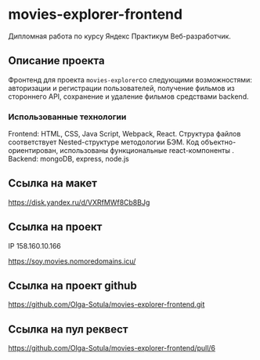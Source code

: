 # movies-explorer-frontend
Дипломная работа по курсу Яндекс Практикум Веб-разработчик.

## Описание проекта
Фронтенд для проекта `movies-explorer`со следующими возможностями: авторизации и регистрации пользователей, получение фильмов из стороннего API, сохранение и удаление фильмов средствами backend.

### Использованные технологии
Frontend:
HTML, CSS, Java Script, Webpack, React.
Структура файлов соответствует Nested-структуре методологии БЭМ.
Код объектно-ориентирован, использованы функциональные react-компоненты .
Backend:
mongoDB, express, node.js

## Ссылка на макет
https://disk.yandex.ru/d/VXRfMWf8Cb8BJg

## Ссылка на проект
IP 158.160.10.166

https://soy.movies.nomoredomains.icu/

## Ссылка на проект github
https://github.com/Olga-Sotula/movies-explorer-frontend.git

## Ссылка на пул реквест
https://github.com/Olga-Sotula/movies-explorer-frontend/pull/6

